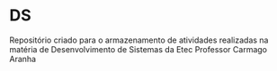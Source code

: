 # DS
Repositório criado para o armazenamento de atividades realizadas na matéria de Desenvolvimento de Sistemas da Etec Professor Carmago Aranha
